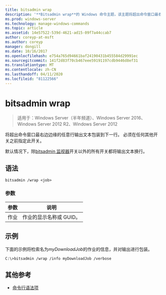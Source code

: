 ```yaml
---
title: bitsadmin wrap
description: '**Bitsadmin wrap**的 Windows 命令主题，该主题将超出命令窗口最右边边缘的任何输出文本包装到下一行。'
ms.prod: windows-server
ms.technology: manage-windows-commands
ms.topic: article
ms.assetid: 14e57522-539d-4621-ad15-09f7a44ccab7
author: coreyp-at-msft
ms.author: coreyp
manager: dongill
ms.date: 10/16/2017
ms.openlocfilehash: e754a765d94661baf24190431b455584d29991ec
ms.sourcegitcommit: 141f2d83f70cb467eee59191197cdb9446d8ef31
ms.translationtype: MT
ms.contentlocale: zh-CN
ms.lasthandoff: 04/11/2020
ms.locfileid: "81122566"
---
```

# <a name="bitsadmin-wrap"></a>bitsadmin wrap

>适用于：Windows Server（半年频道）、Windows Server 2016、Windows Server 2012 R2、Windows Server 2012

将超出命令窗口最右边边缘的任意行输出文本包装到下一行。 必须在任何其他开关之前指定此开关。

默认情况下，除[bitsadmin 监视器](bitsadmin-monitor.md)开关以外的所有开关都将输出文本换行。

## <a name="syntax"></a>语法

```
bitsadmin /wrap <job>
```

### <a name="parameters"></a>参数

| 参数 | 说明 |
| --------- | ---------- |
| 作业 | 作业的显示名称或 GUID。 |

## <a name="examples"></a>示例

下面的示例将检索名为*myDownloadJob*的作业的信息，并对输出进行包装。

```
C:\>bitsadmin /wrap /info myDownloadJob /verbose
```

## <a name="additional-references"></a>其他参考

- [命令行语法项](command-line-syntax-key.md)
